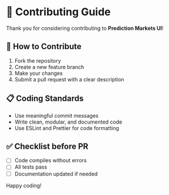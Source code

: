 # 🤝 Contributing Guide

Thank you for considering contributing to **Prediction Markets UI**!

## 🧱 How to Contribute

1. Fork the repository
2. Create a new feature branch
3. Make your changes
4. Submit a pull request with a clear description

## 📋 Coding Standards

- Use meaningful commit messages
- Write clean, modular, and documented code
- Use ESLint and Prettier for code formatting

## ✅ Checklist before PR

- [ ] Code compiles without errors
- [ ] All tests pass
- [ ] Documentation updated if needed

Happy coding!